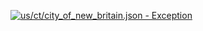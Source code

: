[![us/ct/city_of_new_britain.json - Exception](https://img.shields.io/badge/us/ct/city_of_new_britain.json-Exception-red)](https://github.com/openaddresses/openaddresses/tree/master/sources/us/ct/city_of_new_britain.json)